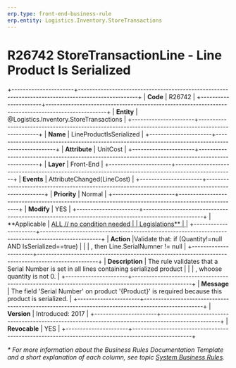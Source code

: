 ```yaml
---
erp.type: front-end-business-rule
erp.entity: Logistics.Inventory.StoreTransactions
---
```


# R26742 StoreTransactionLine - Line Product Is Serialized
+----------------------+---------------------------------------------------------------------------------------------------+
| **Code**             | R26742                                                                                            |
+----------------------+---------------------------------------------------------------------------------------------------+
| **Entity**           | @Logistics.Inventory.StoreTransactions                                                            |
+----------------------+---------------------------------------------------------------------------------------------------+
| **Name**             | LineProductIsSerialized                                                                           |
+----------------------+---------------------------------------------------------------------------------------------------+
| **Attribute**        | UnitCost                                                                                          |
+----------------------+---------------------------------------------------------------------------------------------------+
| **Layer**            | Front-End                                                                                         |
+----------------------+---------------------------------------------------------------------------------------------------+
| **Events**           | AttributeChanged(LineCost)                                                                        |
+----------------------+---------------------------------------------------------------------------------------------------+
| **Priority**         | Normal                                                                                            |
+----------------------+---------------------------------------------------------------------------------------------------+
| **Modify**           | YES                                                                                               |
+----------------------+---------------------------------------------------------------------------------------------------+
| **Applicable         | [ALL // no condition needed                                                                       |
| Legislations**       | ](xref:applicable-legislations)                                                                   |
+----------------------+---------------------------------------------------------------------------------------------------+
| **Action**           |Validate that: if (Quantity!=null AND IsSerialized==true)                                          |
|                      | , then Line.SerialNumner != null                                                                  |
+----------------------+---------------------------------------------------------------------------------------------------+
| **Description**      | The rule validates that a Serial Number is set in all lines containing serialized product         |
|                      | , whoose quantity is not 0.                                                                       |
+----------------------+---------------------------------------------------------------------------------------------------+
| **Message**          |  The field 'Serial Number' on product '{Product}' is required because this product is serialized. |
+----------------------+---------------------------------------------------------------------------------------------------+
| **Version**          | Introduced: 2017                                                                                  |
+----------------------+---------------------------------------------------------------------------------------------------+
| **Revocable**        | YES                                                                                               |
+----------------------+---------------------------------------------------------------------------------------------------+

*\* For more information about the Business Rules Documentation Template and a short explanation of each column, see
topic [System Business Rules](../templates/template-description-system-business-rules.md).*
